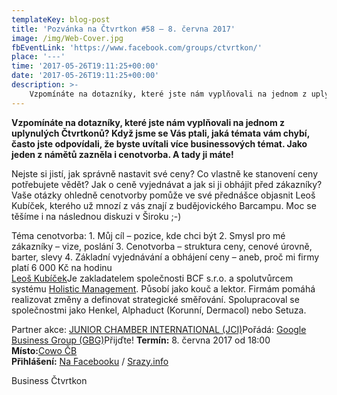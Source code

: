 ```yaml
---
templateKey: blog-post
title: 'Pozvánka na Čtvrtkon #58 – 8. června 2017'
image: /img/Web-Cover.jpg
fbEventLink: 'https://www.facebook.com/groups/ctvrtkon/'
place: '---'
time: '2017-05-26T19:11:25+00:00'
date: '2017-05-26T19:11:25+00:00'
description: >-
    Vzpomínáte na dotazníky, které jste nám vyplňovali na jednom z uplynulých Čtvrtkonů? Když jsme se Vás ptali, jaká témata vám chybí, často jste odpovídali, že byste uvítali více businessových...
---
```

**Vzpomínáte na dotazníky, které jste nám vyplňovali na jednom z uplynulých Čtvrtkonů? Když jsme se Vás ptali, jaká témata vám chybí, často jste odpovídali, že byste uvítali více businessových témat. Jako jeden z námětů zazněla i cenotvorba. A tady ji máte!**

Nejste si jistí, jak správně nastavit své ceny? Co vlastně ke stanovení ceny potřebujete vědět? Jak o ceně vyjednávat a jak si ji obhájit před zákazníky? Vaše otázky ohledně cenotvorby pomůže ve své přednášce objasnit Leoš Kubíček, kterého už mnozí z vás znají z budějovického Barcampu. Moc se těšíme i na následnou diskuzi v Široku ;-)

Téma cenotvorba: 1. Můj cíl – pozice, kde chci být 2. Smysl pro mé zákazníky – vize, poslání 3. Cenotvorba – struktura ceny, cenové úrovně, barter, slevy 4. Základní vyjednávání a obhájení ceny – aneb, proč mi firmy platí 6 000 Kč na hodinu  
[Leoš Kubíček](http://www.holistic-management.cz/team/leos-kubicek.htm)Je zakladatelem společnosti BCF s.r.o. a spolutvůrcem systému [Holistic Management](http://www.holistic-management.cz/). Působí jako kouč a lektor. Firmám pomáhá realizovat změny a definovat strategické směřování. Spolupracoval se společnostmi jako Henkel, Alphaduct (Korunní, Dermacol) nebo Setuza.

Partner akce: [JUNIOR CHAMBER INTERNATIONAL (JCI)](http://www.jcicr.cz/)Pořádá: [Google Business Group (GBG)](http://www.gug.cz/cs/gbg)Přijďte! **Termín:** 8. června 2017 od 18:00  
**Místo:**[Cowo ČB](http://www.coworkingcb.cz/)  
**Přihlášení:** [Na Facebooku](https://www.facebook.com/events/217540835425517) / [Srazy.info](http://srazy.info/ctvrtkon/7381)

[](http://ctvrtkon.cz/wp-content/uploads/Web-Cover.jpg)Business Čtvrtkon